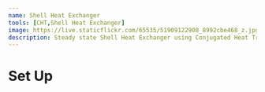 ```yaml
---
name: Shell Heat Exchanger
tools: [CHT,Shell Heat Exchanger]
image: https://live.staticflickr.com/65535/51909122908_8992cbe468_z.jpg
description: Steady state Shell Heat Exchanger using Conjugated Heat Transfer model.
---
```


# Set Up
 



 

 
